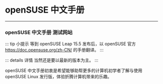 # openSUSE 中文手册
---

### openSUSE 中文手册 测试网站

::: tip 小提示
等到 openSUSE Leap 15.5 发布后，以 openSUSE 官方 https://doc.opensuse.org/zh-CN/ 的手册翻译。
:::

::: details 详情
当然还是要以最新的版本为主。
:::

openSUSE 中文手册初衷是希望能够助帮更多的计算机初学者了解与使用 openSUSE Linux 发行版，体验折腾计算机带来的乐趣。

<!-- readme: collaborators,contributors -start -->
<!-- readme: collaborators,contributors -end -->

